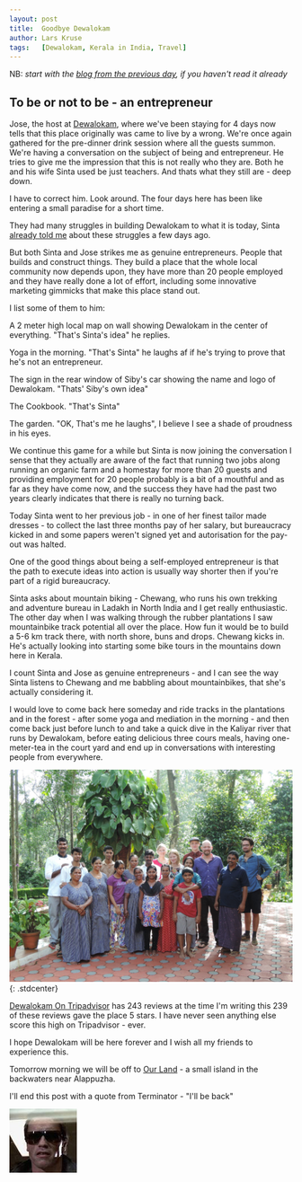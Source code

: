 ```yaml
---
layout: post
title:  Goodbye Dewalokam
author: Lars Kruse
tags:   [Dewalokam, Kerala in India, Travel]
---
```


NB: _start with the [blog from the previous day](/en/dewalokam+day+4.html), if you haven't read it already_

## To be or not to be - an entrepreneur

Jose, the host at [Dewalokam](http://www.dewalokam.com), where we've been staying for 4 days now tells that this place originally was came to live by a wrong. We're once again gathered for the pre-dinner drink session where all the guests summon. We're having a conversation on the subject of being and entrepreneur. He tries to give me the impression that this is not really who they are. Both he and his wife Sinta used be just teachers. And thats what they still are - deep down.

I have to correct him. Look around. The four days here has been like entering a small paradise for a short time.

They had many struggles in building Dewalokam to what it is today, Sinta [already told me](/en/dewalokam+day+3.html#no-regrets---for-the-past-two-years) about these struggles a few days ago.

But both Sinta and Jose strikes me as genuine entrepreneurs. People that builds and construct things. They build a place that the whole local community now depends upon, they have more than 20 people employed and they have really done a lot of effort, including some innovative marketing gimmicks that make this place stand out.

I list some of them to him:

 A 2 meter high local map on wall showing Dewalokam in the center of everything. "That's Sinta's idea" he replies.
 
Yoga in the morning. "That's Sinta" he laughs af if he's trying to prove that he's not an entrepreneur.

The sign in the rear window of Siby's car showing the name and logo of Dewalokam. "Thats' Siby's own idea"

The Cookbook. "That's Sinta"

The garden. "OK, That's me he laughs", I believe I see a shade of proudness in his eyes.

We continue this game for a while but Sinta is now joining the conversation I sense that they actually are aware of the fact that running two jobs along running an organic farm and a homestay for more than 20 guests and providing employment for 20 people probably is a bit of a mouthful and as far as they have come now, and the success they have had the past two years clearly indicates that there is really no turning back.

Today Sinta went to her previous job - in one of her finest tailor made dresses - to collect the last three months pay of her salary, but bureaucracy kicked in and some papers weren't signed yet and autorisation for the pay-out was halted.

One of the good things about being a self-employed entrepreneur is that the path to execute ideas into action is usually way shorter then if you're part of a rigid bureaucracy.

Sinta asks about mountain biking - Chewang, who runs his own trekking and adventure bureau in Ladakh in North India and I get really enthusiastic. The other day when I was walking through the rubber plantations I saw mountainbike track potential all over the place. How fun it would be to build a 5-6 km track there, with north shore, buns and drops. Chewang kicks in. He's actually looking into starting some bike tours in the mountains down here in Kerala. 

I count Sinta and Jose as genuine entrepreneurs - and I can see the way Sinta listens to Chewang and me babbling about mountainbikes, that she's actually considering it.

I would love to come back here someday and ride tracks in the plantations and in the forest - after some yoga and mediation in the morning - and then come back just before lunch to and take a quick dive in the Kaliyar river that runs by Dewalokam, before eating delicious three cours meals, having one-meter-tea in the court yard and end up in conversations with interesting people from everywhere.

![Dewalokam goodbye](/images/blog/DSCN1144.JPG){: .stdcenter}

[Dewalokam On Tripadvisor](http://www.tripadvisor.in/Hotel_Review-g2068421-d1632859-Reviews-Dewalokam_Farmstay_Retreat-Karimannoor_Kerala.html) has 243 reviews at the time I'm writing this 239 of these reviews gave the place 5 stars. I have never seen anything else score this high on Tripadvisor - ever.

I hope Dewalokam will be here forever and I wish all my friends to experience this. 

Tomorrow morning we will be off to [Our Land](http://www.tripadvisor.in/Hotel_Review-g608471-d1026759-Reviews-Our_Land_Island_Backwater_Resort-Alappuzha_Kerala.html) - a small island in the backwaters near Alappuzha.

I'll end this post with a quote from Terminator - "I'll be back"

![I'll be back](/images/blog/Illbeback.jpg)